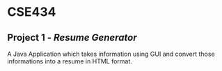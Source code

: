 # CSE434

## Project 1 - *Resume Generator* 

A Java Application which takes information using GUI and convert those informations into a resume in HTML format.